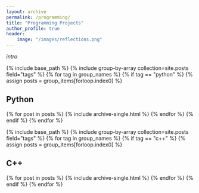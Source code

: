 ```yaml
---
layout: archive
permalink: /programming/
title: "Programming Projects"
author_profile: true
header:
    image: "/images/reflections.png"
---
```


*intro*

{% include base_path %}
{% include group-by-array collection=site.posts field="tags" %}
{% for tag in group_names %}
{% if tag == "python" %}
  {% assign posts = group_items[forloop.index0] %}
  <h2 id="{{ tag | slugify }}" class="archive__subtitle">Python</h2>
  {% for post in posts %}
    {% include archive-single.html %}
  {% endfor %}
{% endif %}
{% endfor %}


{% include base_path %}
{% include group-by-array collection=site.posts field="tags" %}
{% for tag in group_names %}
{% if tag == "c++" %}
  {% assign posts = group_items[forloop.index0] %}
  <h2 id="{{ tag | slugify }}" class="archive__subtitle">C++</h2>
  {% for post in posts %}
    {% include archive-single.html %}
  {% endfor %}
{% endif %}
{% endfor %}

